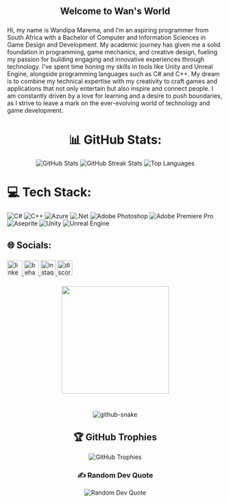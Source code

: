 <h2 align="center">Welcome to Wan's World</h2>

###

<p align="left">Hi, my name is Wandipa Marema, and I’m an aspiring programmer from South Africa with a Bachelor of Computer and Information Sciences in Game Design and Development. My academic journey has given me a solid foundation in programming, game mechanics, and creative design, fueling my passion for building engaging and innovative experiences through technology. I’ve spent time honing my skills in tools like Unity and Unreal Engine, alongside programming languages such as C# and C++. My dream is to combine my technical expertise with my creativity to craft games and applications that not only entertain but also inspire and connect people. I am constantly driven by a love for learning and a desire to push boundaries, as I strive to leave a mark on the ever-evolving world of technology and game development.</p>

<div align="center">

# 📊 GitHub Stats:

<img src="https://github-readme-stats.vercel.app/api?username=1neWrld&theme=prussian&hide_border=false&include_all_commits=false&count_private=false" alt="GitHub Stats" />
<img src="https://github-readme-streak-stats.herokuapp.com/?user=1neWrld&theme=prussian&hide_border=false" alt="GitHub Streak Stats" />
<img src="https://github-readme-stats.vercel.app/api/top-langs/?username=1neWrld&theme=prussian&hide_border=false&include_all_commits=false&count_private=false&layout=compact" alt="Top Languages" />

</div>




# 💻 Tech Stack:
![C#](https://img.shields.io/badge/c%23-%23239120.svg?style=for-the-badge&logo=csharp&logoColor=white) ![C++](https://img.shields.io/badge/c++-%2300599C.svg?style=for-the-badge&logo=c%2B%2B&logoColor=white) ![Azure](https://img.shields.io/badge/azure-%230072C6.svg?style=for-the-badge&logo=microsoftazure&logoColor=white) ![.Net](https://img.shields.io/badge/.NET-5C2D91?style=for-the-badge&logo=.net&logoColor=white) ![Adobe Photoshop](https://img.shields.io/badge/adobe%20photoshop-%2331A8FF.svg?style=for-the-badge&logo=adobe%20photoshop&logoColor=white) ![Adobe Premiere Pro](https://img.shields.io/badge/Adobe%20Premiere%20Pro-9999FF.svg?style=for-the-badge&logo=Adobe%20Premiere%20Pro&logoColor=white) ![Aseprite](https://img.shields.io/badge/Aseprite-FFFFFF?style=for-the-badge&logo=Aseprite&logoColor=#7D929E) ![Unity](https://img.shields.io/badge/unity-%23000000.svg?style=for-the-badge&logo=unity&logoColor=white) ![Unreal Engine](https://img.shields.io/badge/unrealengine-%23313131.svg?style=for-the-badge&logo=unrealengine&logoColor=white)


## 🌐 Socials:

###

<div align="left">
  <a href="https://www.linkedin.com/in/wandipa-marema-b2771a308/" target="_blank">
    <img src="https://img.shields.io/static/v1?message=LinkedIn&logo=linkedin&label=&color=0077B5&logoColor=white&labelColor=&style=for-the-badge" height="35" alt="linkedin logo"  />
  </a>
  <a href="https://www.behance.net/wandipamarema1" target="_blank">
    <img src="https://img.shields.io/static/v1?message=Behance&logo=behance&label=&color=1769ff&logoColor=white&labelColor=&style=for-the-badge" height="35" alt="behance logo"  />
  </a>
  <a href="http://instagram.com/wan.wrld/" target="_blank">
    <img src="https://img.shields.io/static/v1?message=Instagram&logo=instagram&label=&color=E4405F&logoColor=white&labelColor=&style=for-the-badge" height="35" alt="instagram logo"  />
  </a>
  <a href="https://discord.com/channels/@me" target="_blank">
    <img src="https://img.shields.io/static/v1?message=Discord&logo=discord&label=&color=7289DA&logoColor=white&labelColor=&style=for-the-badge" height="35" alt="discord logo"  />
  </a>
</div>

###

<div align="center">
  <img height="250" src="https://i.imgur.com/vgPSvDK.gif"  />
</div>

###

<br clear="both">

<div align="center">

<picture>
  <source media="(prefers-color-scheme: dark)" srcset="https://raw.githubusercontent.com/tobiasmeyhoefer/tobiasmeyhoefer/output/github-snake-dark.svg" />
  <source media="(prefers-color-scheme: light)" srcset="https://raw.githubusercontent.com/tobiasmeyhoefer/tobiasmeyhoefer/output/github-snake.svg" />
  <img alt="github-snake" src="https://raw.githubusercontent.com/tobiasmeyhoefer/tobiasmeyhoefer/output/github-snake.svg" />
</picture>
  
  ## 🏆 GitHub Trophies
  <img src="https://github-profile-trophy.vercel.app/?username=1neWrld&theme=radical&no-frame=false&no-bg=true&margin-w=4" alt="GitHub Trophies" />

  ### ✍️ Random Dev Quote
  <img src="https://quotes-github-readme.vercel.app/api?type=horizontal&theme=radical" alt="Random Dev Quote" />
  
</div>

